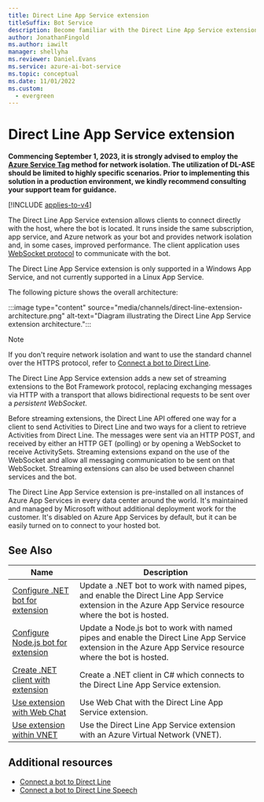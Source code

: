 ```yaml
---
title: Direct Line App Service extension
titleSuffix: Bot Service
description: Become familiar with the Direct Line App Service extension. See how to use streaming extensions to connect directly to hosted bots. View additional resources.
author: JonathanFingold
ms.author: iawilt
manager: shellyha
ms.reviewer: Daniel.Evans
ms.service: azure-ai-bot-service
ms.topic: conceptual
ms.date: 11/01/2022
ms.custom:
  - evergreen
---
```


# Direct Line App Service extension

**Commencing September 1, 2023, it is strongly advised to employ the [Azure Service Tag](/azure/virtual-network/service-tags-overview#available-service-tags) method for network isolation. The utilization of DL-ASE should be limited to highly specific scenarios. Prior to implementing this solution in a production environment, we kindly recommend consulting your support team for guidance.**

[!INCLUDE [applies-to-v4](includes/applies-to-v4-current.md)]

The Direct Line App Service extension allows clients to connect directly with the host, where the bot is located. It runs inside the same subscription, app service, and Azure network as your bot and provides network isolation and, in some cases, improved performance. The client application uses [WebSocket protocol](https://tools.ietf.org/html/rfc6455) to communicate with the bot.

The Direct Line App Service extension is only supported in a Windows App Service, and not currently supported in a Linux App Service.

The following picture shows the overall architecture:

:::image type="content" source="media/channels/direct-line-extension-architecture.png" alt-text="Diagram illustrating the Direct Line App Service extension architecture.":::

> [!NOTE]
> If you don't require network isolation and want to use the standard channel over the HTTPS protocol, refer to [Connect a bot to Direct Line](bot-service-channel-connect-directline.md).

The Direct Line App Service extension adds a new set of streaming extensions to the Bot Framework protocol, replacing exchanging messages via HTTP with a transport that allows bidirectional requests to be sent over a _persistent WebSocket_.

Before streaming extensions, the Direct Line API offered one way for a client to send Activities to Direct Line and two ways for a client to retrieve Activities from Direct Line. The messages were sent via an HTTP POST, and received by either an HTTP GET (polling) or by opening a WebSocket to receive ActivitySets.
Streaming extensions expand on the use of the WebSocket and allow all messaging communication to be sent on that WebSocket. Streaming extensions can also be used between channel services and the bot.

The Direct Line App Service extension is pre-installed on all instances of Azure App Services in every data center around the world. It's maintained and managed by Microsoft without additional deployment work for the customer. It's disabled on Azure App Services by default, but it can be easily turned on to connect to your hosted bot.

## See Also

|Name|Description|
|---|---|
|[Configure .NET bot for extension](bot-service-channel-directline-extension-net-bot.md)|Update a .NET bot to work with named pipes, and enable the Direct Line App Service extension in the Azure App Service resource where the bot is hosted.  |
|[Configure Node.js bot for extension](bot-service-channel-directline-extension-node-bot.md)|Update a Node.js bot to work with named pipes and enable the Direct Line App Service extension in the Azure App Service resource where the bot is hosted.  |
|[Create .NET client with extension](bot-service-channel-directline-extension-net-client.md)|Create a .NET client in C# which connects to the Direct Line App Service extension.|
|[Use extension with Web Chat](bot-service-channel-directline-extension-webchat-client.md)|Use Web Chat with the Direct Line App Service extension.|
|[Use extension within VNET](bot-service-channel-directline-extension-vnet.md)|Use the Direct Line App Service extension with an Azure Virtual Network (VNET).|

## Additional resources

- [Connect a bot to Direct Line](bot-service-channel-connect-directline.md)
- [Connect a bot to Direct Line Speech](bot-service-channel-connect-directlinespeech.md)
